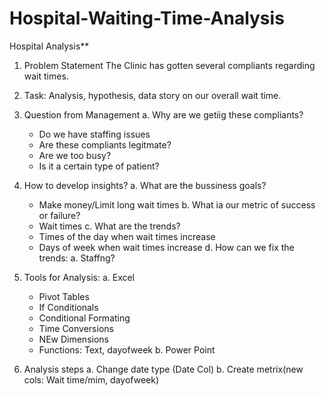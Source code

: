 # Hospital-Waiting-Time-Analysis
Hospital Analysis**
1. Problem Statement
The Clinic has gotten several compliants regarding wait times.
2. Task: 
Analysis, hypothesis, data story on our overall wait time.
3. Question from Management
a. Why are we getiig these compliants?
	- Do we have staffing issues
	- Are these compliants legitmate?
	- Are we too busy? 
	- Is it a certain type of patient?

4. How to develop insights?
a. What are the bussiness goals?
	- Make money/Limit long wait times
b. What ia our metric of success or failure?
	- Wait times
c. What are the trends?
	- Times of the day when wait times increase 
	- Days of week when wait times increase 
d. How can we fix the trends:
a. Staffng?
5. Tools for Analysis:
a. Excel
	- Pivot Tables
	- If Conditionals
	- Conditional Formating
	- Time Conversions
	- NEw Dimensions 
	- Functions: Text, dayofweek
b. Power Point

6. Analysis steps
a. Change date type (Date Col)
b. Create metrix(new cols: Wait time/mim, dayofweek)
